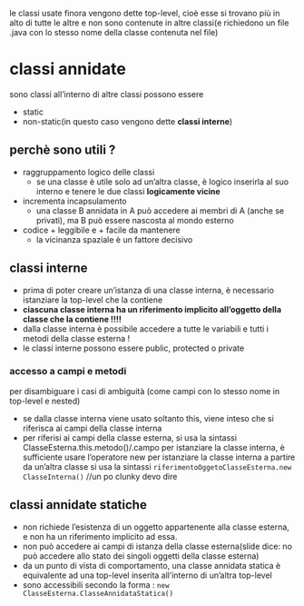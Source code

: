 le classi usate finora vengono dette top-level, cioè esse si trovano più in alto di tutte le altre e non sono contenute in altre classi(e richiedono un file .java con lo stesso nome della classe contenuta nel file)
# classi annidate
sono classi all’interno di altre classi
possono essere 
- static 
- non-static(in questo caso vengono dette **classi interne**)
## perchè sono utili ? 
- raggruppamento logico delle classi 
	- se una classe è utile solo ad un’altra classe, è logico inserirla al suo interno e tenere le due classi **logicamente vicine**
- incrementa incapsulamento
	- una classe B annidata in A può accedere ai membri di A (anche se privati), ma B può essere nascosta al mondo esterno
- codice + leggibile e + facile da mantenere
	- la vicinanza spaziale è un fattore decisivo

## classi interne
- prima di poter creare un’istanza di una classe interna, è necessario istanziare la top-level che la contiene
- **ciascuna classe interna ha un riferimento implicito all’oggetto della classe che la contiene !!!!**
- dalla classe interna è possibile accedere a tutte le variabili e tutti i metodi della classe esterna !
- le classi interne possono essere public, protected o private
### accesso a campi e metodi
per disambiguare i casi di ambiguità (come campi con lo stesso nome in top-level e nested)
- se dalla classe interna viene usato soltanto this, viene inteso che si riferisca ai campi della classe interna
- per riferisi ai campi della classe esterna, si usa la sintassi ClasseEsterna.this.metodo()/.campo
per istanziare la classe interna, è sufficiente usare l’operatore new
per istanziare la classe interna a partire da un’altra classe si usa la sintassi `riferimentoOggetoClasseEsterna.new ClasseInterna()` //un po clunky devo dire

## classi annidate statiche
- non richiede l’esistenza di un oggetto appartenente alla classe esterna, e non ha un riferimento implicito ad essa.
- non può accedere ai campi di istanza della classe esterna(slide dice: no può accedere allo stato dei singoli oggetti della classe esterna)
- da un punto di vista di comportamento, una classe annidata statica è equivalente ad una top-level inserita all’interno di un’altra top-level
- sono accessibili secondo la forma : `new ClasseEsterna.ClasseAnnidataStatica()`
